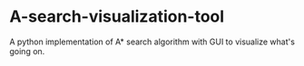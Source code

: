 # A-search-visualization-tool
A python implementation of A* search algorithm with GUI to visualize what's going on.
